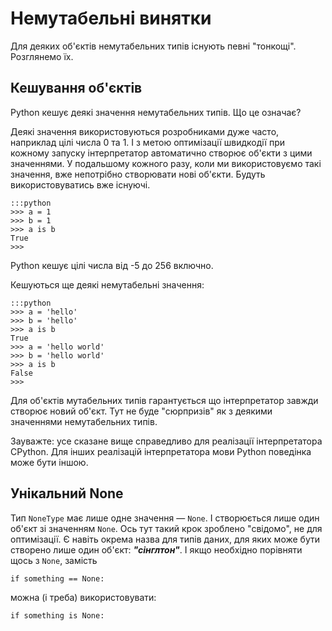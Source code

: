 # Немутабельні винятки

Для деяких об'єктів немутабельних типів існують певні "тонкощі". 
Розглянемо їх. 

## Кешування об'єктів

Python кешує деякі значення немутабельних типів. 
Що це означає?

Деякі значення використовуються розробниками дуже часто, 
наприклад цілі числа 0 та 1. 
І з метою оптимізації швидкодії 
при кожному запуску 
інтерпретатор автоматично створює об'єкти з цими значеннями. 
У подальшому кожного разу, коли ми використовуємо такі значення, 
вже непотрібно створювати нові об'єкти. 
Будуть використовуватись вже існуючі. 

	:::python
	>>> a = 1
	>>> b = 1
	>>> a is b
	True
	>>>

Python кешує цілі числа від -5 до 256 включно. 

Кешуються ще деякі немутабельні значення:

	:::python
	>>> a = 'hello'
	>>> b = 'hello'
	>>> a is b
	True
	>>> a = 'hello world'
	>>> b = 'hello world'
	>>> a is b
	False
	>>>

Для об'єктів мутабельних типів гарантується що інтерпретатор завжди створює новий об'єкт. 
Тут не буде "сюрпризів" як з деякими значеннями немутабельних типів. 

<!--
Більш того, об'єкт з таким значенням протягом усієї сесії інтерпретатора 
буде існувати лише у одному екземплярі:
-->
	
Зауважте: усе сказане вище справедливо для реалізації інтерпретатора CPython. 
Для інших реалізацій інтерпретатора мови Python поведінка може бути іншою. 

## Унікальний None 
	
Тип `NoneType` має лише одне значення — `None`. 
І створюється лише один об'єкт зі значенням `None`. 
Ось тут такий крок зроблено "свідомо", не для оптимізації. 
Є навіть окрема назва для типів даних, 
для яких може бути створено 
лише один об'єкт: ***"сінглтон"***.
І якщо необхідно порівняти щось з `None`, замість

	if something == None:
	
можна (і треба) використовувати:

	if something is None:

